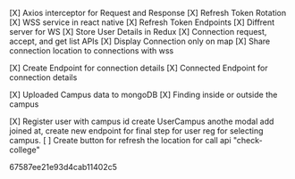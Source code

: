 <!-- TODO List -->

<!-- 30/11/2024 -->
[X] Axios interceptor for Request and Response
[X] Refresh Token Rotation
[X] WSS service in react native
[X] Refresh Token Endpoints
[X] Diffrent server for WS
[X] Store User Details in Redux
[X] Connection request, accept, and get list APIs
[X] Display Connection only on map
[X] Share connection location to connections with wss

<!-- 01/11/2024 -->
[X] Create Endpoint for connection details
[X] Connected Endpoint for connection details

<!-- 10/11/2024 -->
[X] Uploaded Campus data to mongoDB
[X] Finding inside or outside the campus

<!-- 12/11/2024 -->
[X] Register user with campus id create UserCampus anothe modal
    add joined at, create new endpoint for final step for user reg for selecting campus.
[ ] Create button for refresh the location for call api "check-college"


67587ee21e93d4cab11402c5